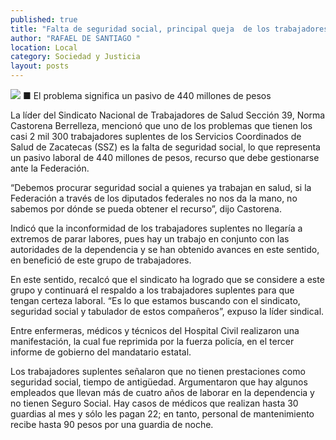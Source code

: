```yaml
---
published: true
title: "Falta de seguridad social, principal queja  de los trabajadores suplentes de los SSZ"
author: "RAFAEL DE SANTIAGO "
location: Local
category: Sociedad y Justicia
layout: posts
---
```


![](http://i.imgur.com/htfldOnm.jpg)
■ El problema significa un pasivo de 440 millones de pesos

La líder del Sindicato Nacional de Trabajadores de Salud Sección 39, Norma Castorena Berrelleza, mencionó que uno de los problemas que tienen los casi 2 mil 300 trabajadores suplentes de los Servicios Coordinados de Salud de Zacatecas (SSZ) es la falta de seguridad social, lo que representa un pasivo laboral de 440 millones de pesos, recurso que debe gestionarse ante la Federación.

“Debemos procurar seguridad social a quienes ya trabajan en salud, si la Federación a través de los diputados federales no nos da la mano, no sabemos por dónde se pueda obtener el recurso”, dijo Castorena.

Indicó que la inconformidad de los trabajadores suplentes no llegaría a extremos de parar labores, pues hay un trabajo en conjunto con las autoridades de la dependencia y se han obtenido avances en este sentido, en benefició de este grupo de trabajadores.

En este sentido, recalcó que el sindicato ha logrado que se considere a este grupo y continuará el respaldo a los trabajadores suplentes para que tengan certeza laboral. “Es lo que estamos buscando con el sindicato, seguridad social y tabulador de estos compañeros”, expuso la líder sindical.

Entre enfermeras, médicos y técnicos del Hospital Civil realizaron una manifestación, la cual fue reprimida por la fuerza policía, en el tercer informe de gobierno del mandatario estatal.

Los trabajadores suplentes señalaron que no tienen prestaciones como seguridad social, tiempo de antigüedad. Argumentaron que hay algunos empleados que llevan más de cuatro años de laborar en la dependencia y no tienen Seguro Social.
Hay casos de médicos que realizan hasta 30 guardias al mes y sólo les pagan 22; en tanto, personal de mantenimiento recibe hasta 90 pesos por una guardia de noche.
